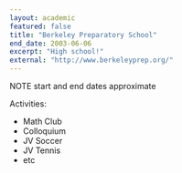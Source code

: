 ```yaml
---
layout: academic
featured: false
title: "Berkeley Preparatory School"
end_date: 2003-06-06
excerpt: "High school!"
external: "http://www.berkeleyprep.org/"
---
```

NOTE start and end dates approximate

Activities:

 * Math Club
 * Colloquium
 * JV Soccer
 * JV Tennis
 * etc
